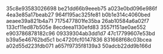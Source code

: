 35c8e93583026698
be21dd66b9eeeb75
a023e0bd096e986f
4ea3e85a17beab27
964f195ac325fe81
b0b1e314c4060bed
aeaee39a821b4a71
7175477801fe35ba
26ab10584a6a02f7
133cf11ed87b505e
8ecdeea1130efd83
3557f151ae0ae552
e903786878182c96
09339304ab3dd1d7
47c17799607e53bd
b39a5e46762bd5c1
bc4720fcf0147836
831668f68c03bcea
a02d55d223fdb071
a657f9735f8139a3
50adcb22dd9b166d
